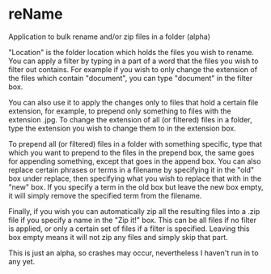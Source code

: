 # reName
Application to bulk rename and/or zip files in a folder (alpha)

"Location" is the folder location which holds the files you wish to rename.
You can apply a filter by typing in a part of a word that the files you wish to filter out contains.
For example if you wish to only change the extension of the files which contain "document", you can type "document" in the filter box.

You can also use it to apply the changes only to files that hold a certain file extension, for example, to prepend only something to files with the extension .jpg.
To change the extension of all (or filtered) files in a folder, type the extension you wish to change them to in the extension box.

To prepend all (or filtered) files in a folder with something specific, type that which you want to prepend to the files in the prepend box, the same goes for appending something, except that goes in the append box.
You can also replace certain phrases or terms in a filename by specifying it in the "old" box under replace, then specifying what you wish to replace that with in the "new" box.
If you specify a term in the old box but leave the new box empty, it will simply remove the specified term from the filename.

Finally, if you wish you can automatically zip all the resulting files into a .zip file if you specify a name in the "Zip it!" box.
This can be all files if no filter is applied, or only a certain set of files if a filter is specified.
Leaving this box empty means it will not zip any files and simply skip that part.

This is just an alpha, so crashes may occur, nevertheless I haven't run in to any yet.
